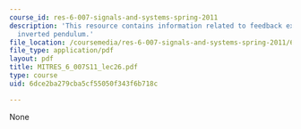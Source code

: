 ```yaml
---
course_id: res-6-007-signals-and-systems-spring-2011
description: 'This resource contains information related to feedback example: the
  inverted pendulum.'
file_location: /coursemedia/res-6-007-signals-and-systems-spring-2011/6dce2ba279cba5cf55050f343f6b718c_MITRES_6_007S11_lec26.pdf
file_type: application/pdf
layout: pdf
title: MITRES_6_007S11_lec26.pdf
type: course
uid: 6dce2ba279cba5cf55050f343f6b718c

---
```

None